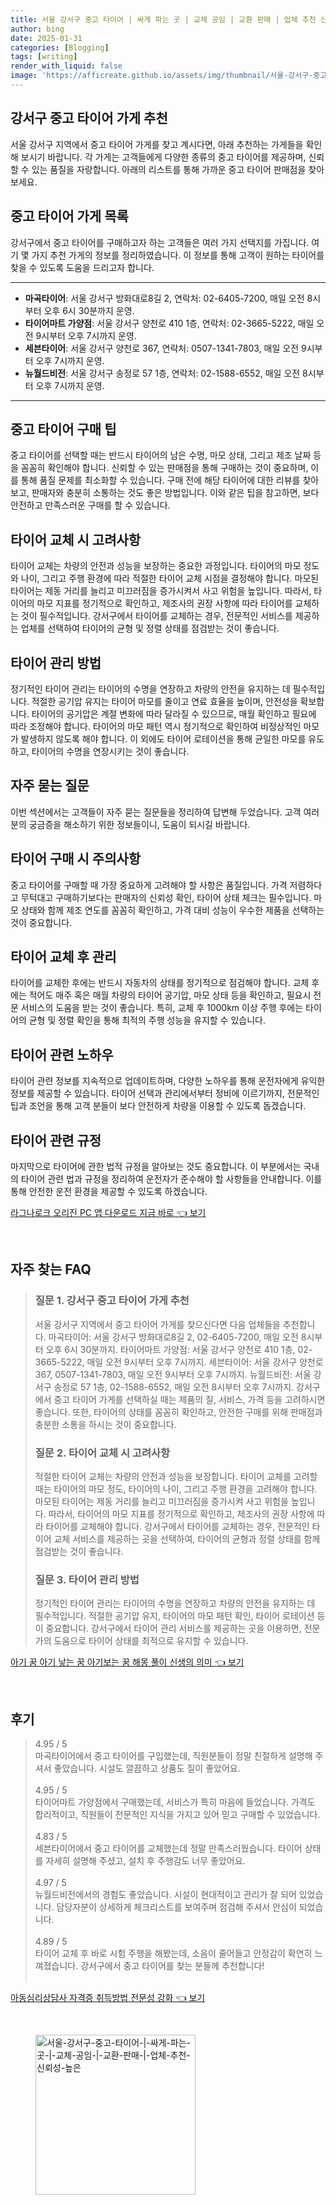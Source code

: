 ```yaml
---
title: 서울 강서구 중고 타이어 | 싸게 파는 곳 | 교체 공임 | 교환 판매 | 업체 추천 신뢰성 높은
author: bing
date: 2025-01-31
categories: [Blogging]
tags: [writing]
render_with_liquid: false
image: 'https://afficreate.github.io/assets/img/thumbnail/서울-강서구-중고-타이어-|-싸게-파는-곳-|-교체-공임-|-교환-판매-|-업체-추천-신뢰성-높은.webp'
---
```



<h2 id='강서구 중고 타이어 가게 추천'>강서구 중고 타이어 가게 추천</h2>

<p>서울 강서구 지역에서 중고 타이어 가게를 찾고 계시다면, 아래 추천하는 가게들을 확인해 보시기 바랍니다. 각 가게는 고객들에게 다양한 종류의 중고 타이어를 제공하며, 신뢰할 수 있는 품질을 자랑합니다. 아래의 리스트를 통해 가까운 중고 타이어 판매점을 찾아보세요.</p>

<h2 id='중고 타이어 가게 목록'>중고 타이어 가게 목록</h2>

<p>강서구에서 중고 타이어를 구매하고자 하는 고객들은 여러 가지 선택지를 가집니다. 여기 몇 가지 추천 가게의 정보를 정리하였습니다. 이 정보를 통해 고객이 원하는 타이어를 찾을 수 있도록 도움을 드리고자 합니다.</p>

<hr />

<ul>
    <li><b>마곡타이어</b>: 서울 강서구 방화대로8길 2, 연락처: 02-6405-7200, 매일 오전 8시부터 오후 6시 30분까지 운영.</li>
    <li><b>타이어마트 가양점</b>: 서울 강서구 양천로 410 1층, 연락처: 02-3665-5222, 매일 오전 9시부터 오후 7시까지 운영.</li>
    <li><b>세븐타이어</b>: 서울 강서구 양천로 367, 연락처: 0507-1341-7803, 매일 오전 9시부터 오후 7시까지 운영.</li>
    <li><b>뉴월드비전</b>: 서울 강서구 송정로 57 1층, 연락처: 02-1588-6552, 매일 오전 8시부터 오후 7시까지 운영.</li>
</ul>

<hr />

<h2 id='중고 타이어 구매 팁'>중고 타이어 구매 팁</h2>

<p>중고 타이어를 선택할 때는 반드시 타이어의 남은 수명, 마모 상태, 그리고 제조 날짜 등을 꼼꼼히 확인해야 합니다. 신뢰할 수 있는 판매점을 통해 구매하는 것이 중요하며, 이를 통해 품질 문제를 최소화할 수 있습니다. 구매 전에 해당 타이어에 대한 리뷰를 찾아보고, 판매자와 충분히 소통하는 것도 좋은 방법입니다. 이와 같은 팁을 참고하면, 보다 안전하고 만족스러운 구매를 할 수 있습니다.</p>

<h2 id='타이어 교체 시 고려사항'>타이어 교체 시 고려사항</h2>

<p>타이어 교체는 차량의 안전과 성능을 보장하는 중요한 과정입니다. 타이어의 마모 정도와 나이, 그리고 주행 환경에 따라 적절한 타이어 교체 시점을 결정해야 합니다. 마모된 타이어는 제동 거리를 늘리고 미끄러짐을 증가시켜서 사고 위험을 높입니다. 따라서, 타이어의 마모 지표를 정기적으로 확인하고, 제조사의 권장 사항에 따라 타이어를 교체하는 것이 필수적입니다. 강서구에서 타이어를 교체하는 경우, 전문적인 서비스를 제공하는 업체를 선택하여 타이어의 균형 및 정렬 상태를 점검받는 것이 좋습니다.</p>

<h2 id='타이어 관리 방법'>타이어 관리 방법</h2>

<p>정기적인 타이어 관리는 타이어의 수명을 연장하고 차량의 안전을 유지하는 데 필수적입니다. 적절한 공기압 유지는 타이어 마모를 줄이고 연료 효율을 높이며, 안전성을 확보합니다. 타이어의 공기압은 계절 변화에 따라 달라질 수 있으므로, 매월 확인하고 필요에 따라 조정해야 합니다. 타이어의 마모 패턴 역시 정기적으로 확인하여 비정상적인 마모가 발생하지 않도록 해야 합니다. 이 외에도 타이어 로테이션을 통해 균일한 마모를 유도하고, 타이어의 수명을 연장시키는 것이 좋습니다.</p>

<h2 id='자주 묻는 질문'>자주 묻는 질문</h2>

<p>이번 섹션에서는 고객들이 자주 묻는 질문들을 정리하여 답변해 두었습니다. 고객 여러분의 궁금증을 해소하기 위한 정보들이니, 도움이 되시길 바랍니다.</p>

<h2 id='타이어 구매 시 주의사항'>타이어 구매 시 주의사항</h2>

<p>중고 타이어를 구매할 때 가장 중요하게 고려해야 할 사항은 품질입니다. 가격 저렴하다고 무턱대고 구매하기보다는 판매자의 신뢰성 확인, 타이어 상태 체크는 필수입니다. 마모 상태와 함께 제조 연도를 꼼꼼히 확인하고, 가격 대비 성능이 우수한 제품을 선택하는 것이 중요합니다.</p>

<h2 id='타이어 교체 후 관리'>타이어 교체 후 관리</h2>

<p>타이어를 교체한 후에는 반드시 자동차의 상태를 정기적으로 점검해야 합니다. 교체 후에는 적어도 매주 혹은 매월 차량의 타이어 공기압, 마모 상태 등을 확인하고, 필요시 전문 서비스의 도움을 받는 것이 좋습니다. 특히, 교체 후 1000km 이상 주행 후에는 타이어의 균형 및 정렬 확인을 통해 최적의 주행 성능을 유지할 수 있습니다.</p>

<h2 id='타이어 관련 노하우'>타이어 관련 노하우</h2>

<p>타이어 관련 정보를 지속적으로 업데이트하며, 다양한 노하우를 통해 운전자에게 유익한 정보를 제공할 수 있습니다. 타이어 선택과 관리에서부터 정비에 이르기까지, 전문적인 팁과 조언을 통해 고객 분들이 보다 안전하게 차량을 이용할 수 있도록 돕겠습니다.</p>

<h2 id='타이어 관련 규정'>타이어 관련 규정</h2>

<p>마지막으로 타이어에 관한 법적 규정을 알아보는 것도 중요합니다. 이 부분에서는 국내의 타이어 관련 법과 규정을 정리하여 운전자가 준수해야 할 사항들을 안내합니다. 이를 통해 안전한 운전 환경을 제공할 수 있도록 하겠습니다.</p>


<p><a class="click-button" title="라그나로크 오리진 PC 앱 다운로드 지금 바로" href="https://afficreate.github.io/posts/%EB%9D%BC%EA%B7%B8%EB%82%98%EB%A1%9C%ED%81%AC-%EC%98%A4%EB%A6%AC%EC%A7%84-PC-%EC%95%B1-%EB%8B%A4%EC%9A%B4%EB%A1%9C%EB%93%9C-%EC%A7%80%EA%B8%88-%EB%B0%94%EB%A1%9C/" rel="dofollow">라그나로크 오리진 PC 앱 다운로드 지금 바로 👈 보기</a></p><br>
<h2 id='자주_찾는_FAQ'>자주 찾는 FAQ</h2>
<div itemscope="" itemtype="https://schema.org/FAQPage"> 
<blockquote> 
<div itemscope="" itemprop="mainEntity" itemtype="https://schema.org/Question"> 
<h3 itemprop="name">질문 1. 강서구 중고 타이어 가게 추천</h3> 
<div itemscope="" itemprop="acceptedAnswer" itemtype="https://schema.org/Answer"> 
<span itemprop="text"> 
<p>서울 강서구 지역에서 중고 타이어 가게를 찾으신다면 다음 업체들을 추천합니다. 마곡타이어: 서울 강서구 방화대로8길 2, 02-6405-7200, 매일 오전 8시부터 오후 6시 30분까지. 타이어마트 가양점: 서울 강서구 양천로 410 1층, 02-3665-5222, 매일 오전 9시부터 오후 7시까지. 세븐타이어: 서울 강서구 양천로 367, 0507-1341-7803, 매일 오전 9시부터 오후 7시까지. 뉴월드비전: 서울 강서구 송정로 57 1층, 02-1588-6552, 매일 오전 8시부터 오후 7시까지. 강서구에서 중고 타이어 가게를 선택하실 때는 제품의 질, 서비스, 가격 등을 고려하시면 좋습니다. 또한, 타이어의 상태를 꼼꼼히 확인하고, 안전한 구매를 위해 판매점과 충분한 소통을 하시는 것이 중요합니다.</p> 
</span> 
</div> 
</div> 

<div itemscope="" itemprop="mainEntity" itemtype="https://schema.org/Question"> 
<h3 itemprop="name">질문 2. 타이어 교체 시 고려사항</h3> 
<div itemscope="" itemprop="acceptedAnswer" itemtype="https://schema.org/Answer"> 
<span itemprop="text"> 
<p>적절한 타이어 교체는 차량의 안전과 성능을 보장합니다. 타이어 교체를 고려할 때는 타이어의 마모 정도, 타이어의 나이, 그리고 주행 환경을 고려해야 합니다. 마모된 타이어는 제동 거리를 늘리고 미끄러짐을 증가시켜 사고 위험을 높입니다. 따라서, 타이어의 마모 지표를 정기적으로 확인하고, 제조사의 권장 사항에 따라 타이어를 교체해야 합니다. 강서구에서 타이어를 교체하는 경우, 전문적인 타이어 교체 서비스를 제공하는 곳을 선택하여, 타이어의 균형과 정렬 상태를 함께 점검받는 것이 좋습니다.</p> 
</span> 
</div> 
</div> 

<div itemscope="" itemprop="mainEntity" itemtype="https://schema.org/Question"> 
<h3 itemprop="name">질문 3. 타이어 관리 방법</h3> 
<div itemscope="" itemprop="acceptedAnswer" itemtype="https://schema.org/Answer"> 
<span itemprop="text"> 
<p>정기적인 타이어 관리는 타이어의 수명을 연장하고 차량의 안전을 유지하는 데 필수적입니다. 적절한 공기압 유지, 타이어의 마모 패턴 확인, 타이어 로테이션 등이 중요합니다. 강서구에서 타이어 관리 서비스를 제공하는 곳을 이용하면, 전문가의 도움으로 타이어 상태를 최적으로 유지할 수 있습니다.</p> 
</span> 
</div> 
</div> 

</blockquote> 
</div>
<p><a class="click-button" title="아기 꿈 아기 낳는 꿈 아기보는 꿈 해몽 풀이 신생의 의미" href="https://afficreate.github.io/posts/%EC%95%84%EA%B8%B0-%EA%BF%88-%EC%95%84%EA%B8%B0-%EB%82%B3%EB%8A%94-%EA%BF%88-%EC%95%84%EA%B8%B0%EB%B3%B4%EB%8A%94-%EA%BF%88-%ED%95%B4%EB%AA%BD-%ED%92%80%EC%9D%B4-%EC%8B%A0%EC%83%9D%EC%9D%98-%EC%9D%98%EB%AF%B8/" rel="dofollow">아기 꿈 아기 낳는 꿈 아기보는 꿈 해몽 풀이 신생의 의미 👈 보기</a></p><br>
<h2 id='후기'>후기</h2>
<div itemscope itemtype="https://schema.org/Product">
  <blockquote>
  <div itemprop="review" itemscope itemtype="https://schema.org/Review">
      <div itemprop="reviewRating" itemscope itemtype="https://schema.org/Rating"> <span itemprop="ratingValue">4.95</span> / <span itemprop="bestRating">5</span> </div>
      <span itemprop="reviewBody">마곡타이어에서 중고 타이어를 구입했는데, 직원분들이 정말 친절하게 설명해 주셔서 좋았습니다. 시설도 깔끔하고 상품도 질이 좋았어요.</span>
  </div>
  <br>
  <div itemprop="review" itemscope itemtype="https://schema.org/Review">
      <div itemprop="reviewRating" itemscope itemtype="https://schema.org/Rating"> <span itemprop="ratingValue">4.95</span> / <span itemprop="bestRating">5</span> </div>
      <span itemprop="reviewBody">타이어마트 가양점에서 구매했는데, 서비스가 특히 마음에 들었습니다. 가격도 합리적이고, 직원들이 전문적인 지식을 가지고 있어 믿고 구매할 수 있었습니다.</span>
  </div>
  <br>
  <div itemprop="review" itemscope itemtype="https://schema.org/Review">
      <div itemprop="reviewRating" itemscope itemtype="https://schema.org/Rating"> <span itemprop="ratingValue">4.83</span> / <span itemprop="bestRating">5</span> </div>
      <span itemprop="reviewBody">세븐타이어에서 중고 타이어를 교체했는데 정말 만족스러웠습니다. 타이어 상태를 자세히 설명해 주셨고, 설치 후 주행감도 너무 좋았어요.</span>
  </div>
  <br>
  <div itemprop="review" itemscope itemtype="https://schema.org/Review">
      <div itemprop="reviewRating" itemscope itemtype="https://schema.org/Rating"> <span itemprop="ratingValue">4.97</span> / <span itemprop="bestRating">5</span> </div>
      <span itemprop="reviewBody">뉴월드비전에서의 경험도 좋았습니다. 시설이 현대적이고 관리가 잘 되어 있었습니다. 담당자분이 상세하게 체크리스트를 보여주며 점검해 주셔서 안심이 되었습니다.</span>
  </div>
  <br>
  <div itemprop="review" itemscope itemtype="https://schema.org/Review">
      <div itemprop="reviewRating" itemscope itemtype="https://schema.org/Rating"> <span itemprop="ratingValue">4.89</span> / <span itemprop="bestRating">5</span> </div>
      <span itemprop="reviewBody">타이어 교체 후 바로 시험 주행을 해봤는데, 소음이 줄어들고 안정감이 확연히 느껴졌습니다. 강서구에서 중고 타이어를 찾는 분들께 추천합니다!</span>
  </div>
  <br>
  </blockquote>
</div>
<p><a class="click-button" title="아동심리상담사 자격증 취득방법 전문성 강화" href="https://afficreate.github.io/posts/%EC%95%84%EB%8F%99%EC%8B%AC%EB%A6%AC%EC%83%81%EB%8B%B4%EC%82%AC-%EC%9E%90%EA%B2%A9%EC%A6%9D-%EC%B7%A8%EB%93%9D%EB%B0%A9%EB%B2%95-%EC%A0%84%EB%AC%B8%EC%84%B1-%EA%B0%95%ED%99%94/" rel="dofollow">아동심리상담사 자격증 취득방법 전문성 강화 👈 보기</a></p><br>
<figure class="image"><img src="https://afficreate.github.io/assets/img/thumbnail/서울-강서구-중고-타이어-|-싸게-파는-곳-|-교체-공임-|-교환-판매-|-업체-추천-신뢰성-높은.webp" alt="서울-강서구-중고-타이어-|-싸게-파는-곳-|-교체-공임-|-교환-판매-|-업체-추천-신뢰성-높은" width="256" height="256"></figure>